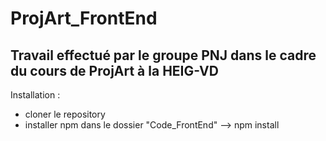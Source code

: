 # ProjArt_FrontEnd

## Travail effectué par le groupe PNJ dans le cadre du cours de ProjArt à la HEIG-VD

Installation : 
- cloner le repository 
- installer npm dans le dossier "Code_FrontEnd" --> npm install
